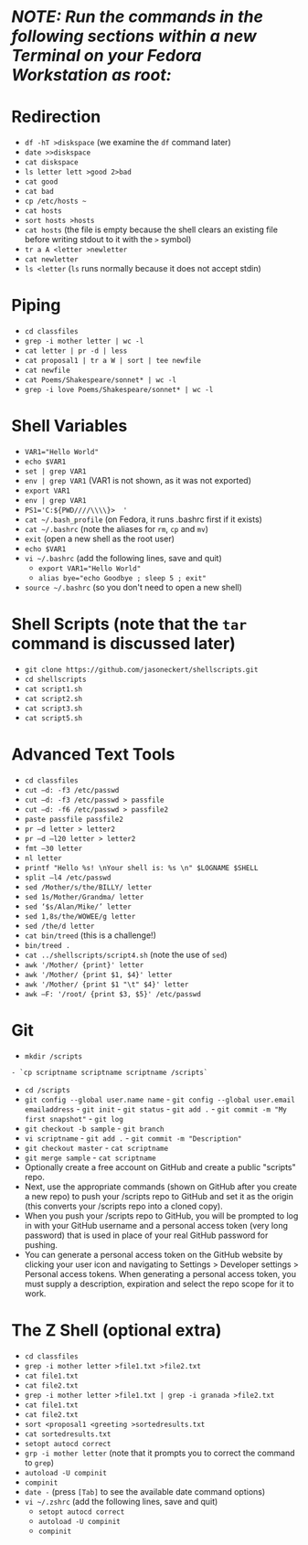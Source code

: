 # ***NOTE: Run the commands in the following sections within a new Terminal on your Fedora Workstation as root:***

# Redirection
   - `df -hT >diskspace` (we examine the `df` command later)
   - `date >>diskspace`
   - `cat diskspace`
   - `ls letter lett >good 2>bad`
   - `cat good`
   - `cat bad`
   - `cp /etc/hosts ~`
   - `cat hosts`
   - `sort hosts >hosts`
   - `cat hosts` (the file is empty because the shell clears an existing file before writing stdout to it with the `>` symbol)
   - `tr a A <letter >newletter`
   - `cat newletter`
   - `ls <letter` (`ls` runs normally because it does not accept stdin)

# Piping
   - `cd classfiles`
   - `grep -i mother letter | wc -l`
   - `cat letter | pr -d | less`
   - `cat proposal1 | tr a W | sort | tee newfile`
   - `cat newfile`
   - `cat Poems/Shakespeare/sonnet* | wc -l`
   - `grep -i love Poems/Shakespeare/sonnet* | wc -l`

# Shell Variables
   - `VAR1="Hello World"`
   - `echo $VAR1`
   - `set | grep VAR1`
   - `env | grep VAR1` (VAR1 is not shown, as it was not exported)
   - `export VAR1`
   - `env | grep VAR1`
   - `PS1='C:${PWD////\\\\}>  '` 
   - `cat ~/.bash_profile` (on Fedora, it runs .bashrc first if it exists)
   - `cat ~/.bashrc` (note the aliases for `rm`, `cp` and `mv`)
   - `exit` (open a new shell as the root user)
   - `echo $VAR1`
   - `vi ~/.bashrc` (add the following lines, save and quit)
     - `export VAR1="Hello World"`
     - `alias bye="echo Goodbye ; sleep 5 ; exit"`
   - `source ~/.bashrc` (so you don't need to open a new shell)

# Shell Scripts (note that the `tar` command is discussed later)
   - `git clone https://github.com/jasoneckert/shellscripts.git`
   - `cd shellscripts`
   - `cat script1.sh`
   - `cat script2.sh`
   - `cat script3.sh`
   - `cat script5.sh`
   
# Advanced Text Tools
   - `cd classfiles`
   - `cut –d: -f3 /etc/passwd`		
   - `cut –d: -f3 /etc/passwd > passfile`
   - `cut –d: -f6 /etc/passwd > passfile2`
   - `paste passfile passfile2`	
   - `pr –d letter > letter2`	
   - `pr –d –l20 letter > letter2`	 
   - `fmt –30 letter` 
   - `nl letter`
   - `printf "Hello %s! \nYour shell is: %s \n" $LOGNAME $SHELL` 
   - `split –l4 /etc/passwd`
   - `sed /Mother/s/the/BILLY/ letter`	
   - `sed 1s/Mother/Grandma/ letter`		
   - `sed ‘$s/Alan/Mike/’ letter`		
   - `sed 1,8s/the/WOWEE/g letter`
   - `sed /the/d letter`
   - `cat bin/treed` (this is a challenge!)
   - `bin/treed .`
   - `cat ../shellscripts/script4.sh` (note the use of `sed`)
   - `awk '/Mother/ {print}' letter`
   - `awk '/Mother/ {print $1, $4}' letter`	
   - `awk '/Mother/ {print $1 "\t" $4}' letter`
   - `awk –F: '/root/ {print $3, $5}' /etc/passwd`
   
# Git
   - `mkdir /scripts`
   
  	- `cp scriptname scriptname scriptname /scripts`
  	
   - `cd /scripts`
   - `git config --global user.name name`
  	- `git config --global user.email emailaddress`
  	- `git init`
  	- `git status`
  	- `git add .`
  	- `git commit -m "My first snapshot"`
  	- `git log`
   - `git checkout -b sample`
  	- `git branch`
   - `vi scriptname`
  	- `git add .`
  	- `git commit -m "Description"`
   - `git checkout master`
  	- `cat scriptname`
   - `git merge sample`
  	- `cat scriptname`
   - Optionally create a free account on GitHub and create a public "scripts" repo. 
   - Next, use the appropriate commands (shown on GitHub after you create a new repo) to push your /scripts repo to GitHub and set it as the origin (this converts your /scripts repo into a cloned copy). 
   - When you push your /scripts repo to GitHub, you will be prompted to log in with your GitHub username and a personal access token (very long password) that is used in place of your real GitHub password for pushing. 
   - You can generate a personal access token on the GitHub website by clicking your user icon and navigating to Settings > Developer settings > Personal access tokens. When generating a personal access token, you must supply 
     a description, expiration and select the repo scope for it to work. 

# The Z Shell (optional extra)
   - `cd classfiles`
   - `grep -i mother letter >file1.txt >file2.txt`
   - `cat file1.txt`
   - `cat file2.txt`
   - `grep -i mother letter >file1.txt | grep -i granada >file2.txt`
   - `cat file1.txt`
   - `cat file2.txt`
   - `sort <proposal1 <greeting >sortedresults.txt`
   - `cat sortedresults.txt`
   - `setopt autocd correct`
   - `grp -i mother letter` (note that it prompts you to correct the command to `grep`)
   - `autoload -U compinit`
   - `compinit`
   - `date -` (press `[Tab]` to see the available date command options)
   - `vi ~/.zshrc` (add the following lines, save and quit)
      - `setopt autocd correct`
      - `autoload -U compinit`
      - `compinit`
